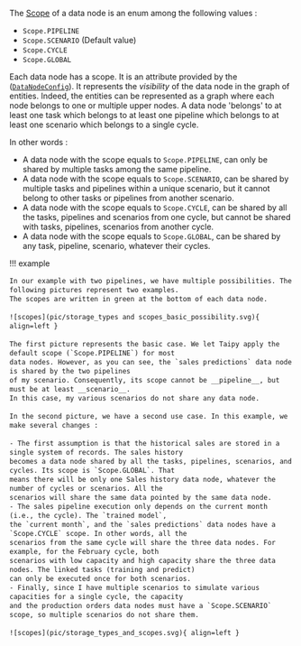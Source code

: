 The [Scope](../../../reference/#taipy.core.data.scope.Scope) of a data node is an enum among the following values :

- `Scope.PIPELINE`
- `Scope.SCENARIO` (Default value)
- `Scope.CYCLE`
- `Scope.GLOBAL`

Each data node has a scope. It is an attribute provided by the
([`DataNodeConfig`](../../../reference/#taipy.core.config.data_node_config.DataNodeConfig)).
It represents the _visibility_ of the data node in the graph of entities. Indeed,
the entities can be represented as a graph where each node belongs to one or multiple upper nodes. A data node 'belongs'
to at least one task which belongs to at least one pipeline which belongs to at least one scenario which belongs to a
single cycle.

In other words :

- A data node with the scope equals to `Scope.PIPELINE`, can only be shared by multiple tasks among the same pipeline.
- A data node with the scope equals to `Scope.SCENARIO`, can be shared by multiple tasks and pipelines within a unique
scenario, but it cannot belong to other tasks or pipelines from another scenario.
- A data node with the scope equals to `Scope.CYCLE`, can be shared by all the tasks, pipelines and scenarios from one
cycle, but cannot be shared with tasks, pipelines, scenarios from another cycle.
- A data node with the scope equals to `Scope.GLOBAL`, can be shared by any task, pipeline, scenario, whatever their
cycles.

!!! example

    In our example with two pipelines, we have multiple possibilities. The following pictures represent two examples.
    The scopes are written in green at the bottom of each data node.

    ![scopes](pic/storage_types and scopes_basic_possibility.svg){ align=left }

    The first picture represents the basic case. We let Taipy apply the default scope (`Scope.PIPELINE`) for most
    data nodes. However, as you can see, the `sales predictions` data node is shared by the two pipelines
    of my scenario. Consequently, its scope cannot be __pipeline__, but must be at least __scenario__.
    In this case, my various scenarios do not share any data node.

    In the second picture, we have a second use case. In this example, we make several changes :

    - The first assumption is that the historical sales are stored in a single system of records. The sales history
    becomes a data node shared by all the tasks, pipelines, scenarios, and cycles. Its scope is `Scope.GLOBAL`. That
    means there will be only one Sales history data node, whatever the number of cycles or scenarios. All the
    scenarios will share the same data pointed by the same data node.
    - The sales pipeline execution only depends on the current month (i.e., the cycle). The `trained model`,
    the `current month`, and the `sales predictions` data nodes have a `Scope.CYCLE` scope. In other words, all the
    scenarios from the same cycle will share the three data nodes. For example, for the February cycle, both
    scenarios with low capacity and high capacity share the three data nodes. The linked tasks (training and predict)
    can only be executed once for both scenarios.
    - Finally, since I have multiple scenarios to simulate various capacities for a single cycle, the capacity
    and the production orders data nodes must have a `Scope.SCENARIO` scope, so multiple scenarios do not share them.

    ![scopes](pic/storage_types_and_scopes.svg){ align=left }
